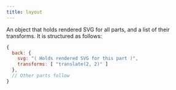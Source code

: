 ```yaml
---
title: layout
---
```


An object that holds rendered SVG for all parts, and a list of their transforms.
It is structured as follows:

```js
{
  back: {
    svg: "( Holds rendered SVG for this part )",
    transforms: [ "translate(2, 2)" ]
  },
  // Other parts follow
}
```

